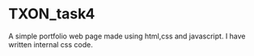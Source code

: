 # TXON_task4

A simple portfolio web page made using html,css and javascript. I have written internal css code.
